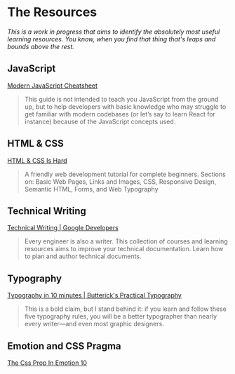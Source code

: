 # The Resources

_This is a work in progress that aims to identify the absolutely most useful learning resources. You know, when you find that thing that's leaps and bounds above the rest._

## JavaScript
[Modern JavaScript Cheatsheet](https://mbeaudru.github.io/modern-js-cheatsheet/)
> This guide is not intended to teach you JavaScript from the ground up, but to help developers with basic knowledge who may struggle to get familiar with modern codebases (or let’s say to learn React for instance) because of the JavaScript concepts used.

## HTML & CSS
[HTML & CSS Is Hard](https://www.internetingishard.com/html-and-css/)
> A friendly web development tutorial for complete beginners.
Sections on: Basic Web Pages, Links and Images, CSS, Responsive Design, Semantic HTML, Forms, and Web Typography

## Technical Writing
[Technical Writing | Google Developers](https://developers.google.com/tech-writing)
> Every engineer is also a writer. This collection of courses and learning resources aims to improve your technical documentation. Learn how to plan and author technical documents.

## Typography
[Typography in 10 minutes | Butterick's Practical Typography](https://practicaltypography.com/typography-in-ten-minutes.html)
> This is a bold claim, but I stand behind it: if you learn and follow these five typography rules, you will be a better typographer than nearly every writer—and even most graphic designers.

## Emotion and CSS Pragma
[The Css Prop In Emotion 10](https://www.felixjung.io/posts/the-css-prop-in-emotion-10/)
